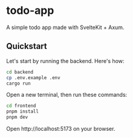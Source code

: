 # todo-app

A simple todo app made with SvelteKit + Axum.

## Quickstart

Let's start by running the backend. Here's how:

```bash
cd backend
cp .env.example .env
cargo run
```

Open a new terminal, then run these commands:

```bash
cd frontend
pnpm install
pnpm dev
```

Open http://localhost:5173 on your browser.
